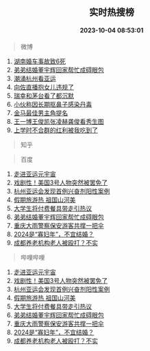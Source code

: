 <div align="center"><h2>实时热搜榜</h2><h4>2023-10-04 08:53:01</h4></div>

> 微博  

1. [湖南婚车事故致6死](https://s.weibo.com/weibo?q=%23%E6%B9%96%E5%8D%97%E5%A9%9A%E8%BD%A6%E4%BA%8B%E6%95%85%E8%87%B46%E6%AD%BB%23&t=31&band_rank=1&Refer=top)<br />
2. [弟弟结婚董宇辉回家帮忙成碍眼包](https://s.weibo.com/weibo?q=%23%E5%BC%9F%E5%BC%9F%E7%BB%93%E5%A9%9A%E8%91%A3%E5%AE%87%E8%BE%89%E5%9B%9E%E5%AE%B6%E5%B8%AE%E5%BF%99%E6%88%90%E7%A2%8D%E7%9C%BC%E5%8C%85%23&t=31&band_rank=2&Refer=top)<br />
3. [潮涌杭州看亚运](https://s.weibo.com/weibo?q=%23%E6%BD%AE%E6%B6%8C%E6%9D%AD%E5%B7%9E%E7%9C%8B%E4%BA%9A%E8%BF%90%23&t=31&band_rank=3&Refer=top)<br />
4. [向佐直播抱女儿违规了](https://s.weibo.com/weibo?q=%23%E5%90%91%E4%BD%90%E7%9B%B4%E6%92%AD%E6%8A%B1%E5%A5%B3%E5%84%BF%E8%BF%9D%E8%A7%84%E4%BA%86%23&t=31&band_rank=4&Refer=top)<br />
5. [瑞幸和茅台看了都沉默](https://s.weibo.com/weibo?q=%23%E7%91%9E%E5%B9%B8%E5%92%8C%E8%8C%85%E5%8F%B0%E7%9C%8B%E4%BA%86%E9%83%BD%E6%B2%89%E9%BB%98%23&t=31&band_rank=5&Refer=top)<br />
6. [小伙称因长期抠鼻子感染丹毒](https://s.weibo.com/weibo?q=%23%E5%B0%8F%E4%BC%99%E7%A7%B0%E5%9B%A0%E9%95%BF%E6%9C%9F%E6%8A%A0%E9%BC%BB%E5%AD%90%E6%84%9F%E6%9F%93%E4%B8%B9%E6%AF%92%23&t=31&band_rank=6&Refer=top)<br />
7. [金马最佳男主角提名](https://s.weibo.com/weibo?q=%23%E9%87%91%E9%A9%AC%E6%9C%80%E4%BD%B3%E7%94%B7%E4%B8%BB%E8%A7%92%E6%8F%90%E5%90%8D%23&t=31&band_rank=7&Refer=top)<br />
8. [王一博王俊凯张凌赫龚俊看秀生图](https://s.weibo.com/weibo?q=%23%E7%8E%8B%E4%B8%80%E5%8D%9A%E7%8E%8B%E4%BF%8A%E5%87%AF%E5%BC%A0%E5%87%8C%E8%B5%AB%E9%BE%9A%E4%BF%8A%E7%9C%8B%E7%A7%80%E7%94%9F%E5%9B%BE%23&t=31&band_rank=8&Refer=top)<br />
9. [上学时不合群的红利被我吃到了](https://s.weibo.com/weibo?q=%E4%B8%8A%E5%AD%A6%E6%97%B6%E4%B8%8D%E5%90%88%E7%BE%A4%E7%9A%84%E7%BA%A2%E5%88%A9%E8%A2%AB%E6%88%91%E5%90%83%E5%88%B0%E4%BA%86&t=31&band_rank=9&Refer=top)<br />

> 知乎  


> 百度  

1. [走进亚运元宇宙](https://www.baidu.com/s?wd=%E8%B5%B0%E8%BF%9B%E4%BA%9A%E8%BF%90%E5%85%83%E5%AE%87%E5%AE%99&sa=fyb_news&rsv_dl=fyb_news)<br />
2. [戏剧性！美国3号人物突然被罢免了](https://www.baidu.com/s?wd=%E6%88%8F%E5%89%A7%E6%80%A7%EF%BC%81%E7%BE%8E%E5%9B%BD3%E5%8F%B7%E4%BA%BA%E7%89%A9%E7%AA%81%E7%84%B6%E8%A2%AB%E7%BD%A2%E5%85%8D%E4%BA%86&sa=fyb_news&rsv_dl=fyb_news)<br />
3. [杭州亚运会发现首例兴奋剂阳性案例](https://www.baidu.com/s?wd=%E6%9D%AD%E5%B7%9E%E4%BA%9A%E8%BF%90%E4%BC%9A%E5%8F%91%E7%8E%B0%E9%A6%96%E4%BE%8B%E5%85%B4%E5%A5%8B%E5%89%82%E9%98%B3%E6%80%A7%E6%A1%88%E4%BE%8B&sa=fyb_news&rsv_dl=fyb_news)<br />
4. [假期旅游热 祖国山河美](https://www.baidu.com/s?wd=%E5%81%87%E6%9C%9F%E6%97%85%E6%B8%B8%E7%83%AD+%E7%A5%96%E5%9B%BD%E5%B1%B1%E6%B2%B3%E7%BE%8E&sa=fyb_news&rsv_dl=fyb_news)<br />
5. [大学生将付费餐具带走引热议](https://www.baidu.com/s?wd=%E5%A4%A7%E5%AD%A6%E7%94%9F%E5%B0%86%E4%BB%98%E8%B4%B9%E9%A4%90%E5%85%B7%E5%B8%A6%E8%B5%B0%E5%BC%95%E7%83%AD%E8%AE%AE&sa=fyb_news&rsv_dl=fyb_news)<br />
6. [弟弟结婚董宇辉回家帮忙成碍眼包](https://www.baidu.com/s?wd=%E5%BC%9F%E5%BC%9F%E7%BB%93%E5%A9%9A%E8%91%A3%E5%AE%87%E8%BE%89%E5%9B%9E%E5%AE%B6%E5%B8%AE%E5%BF%99%E6%88%90%E7%A2%8D%E7%9C%BC%E5%8C%85&sa=fyb_news&rsv_dl=fyb_news)<br />
7. [重庆大雨警察保安游客共撑一把伞](https://www.baidu.com/s?wd=%E9%87%8D%E5%BA%86%E5%A4%A7%E9%9B%A8%E8%AD%A6%E5%AF%9F%E4%BF%9D%E5%AE%89%E6%B8%B8%E5%AE%A2%E5%85%B1%E6%92%91%E4%B8%80%E6%8A%8A%E4%BC%9E&sa=fyb_news&rsv_dl=fyb_news)<br />
8. [2024是“寡妇年”，不宜结婚？](https://www.baidu.com/s?wd=2024%E6%98%AF%E2%80%9C%E5%AF%A1%E5%A6%87%E5%B9%B4%E2%80%9D%EF%BC%8C%E4%B8%8D%E5%AE%9C%E7%BB%93%E5%A9%9A%EF%BC%9F&sa=fyb_news&rsv_dl=fyb_news)<br />
9. [成都养老机构老人被殴打？不实](https://www.baidu.com/s?wd=%E6%88%90%E9%83%BD%E5%85%BB%E8%80%81%E6%9C%BA%E6%9E%84%E8%80%81%E4%BA%BA%E8%A2%AB%E6%AE%B4%E6%89%93%EF%BC%9F%E4%B8%8D%E5%AE%9E&sa=fyb_news&rsv_dl=fyb_news)<br />

> 哔哩哔哩  

1. [走进亚运元宇宙](https://www.baidu.com/s?wd=%E8%B5%B0%E8%BF%9B%E4%BA%9A%E8%BF%90%E5%85%83%E5%AE%87%E5%AE%99&sa=fyb_news&rsv_dl=fyb_news)<br />
2. [戏剧性！美国3号人物突然被罢免了](https://www.baidu.com/s?wd=%E6%88%8F%E5%89%A7%E6%80%A7%EF%BC%81%E7%BE%8E%E5%9B%BD3%E5%8F%B7%E4%BA%BA%E7%89%A9%E7%AA%81%E7%84%B6%E8%A2%AB%E7%BD%A2%E5%85%8D%E4%BA%86&sa=fyb_news&rsv_dl=fyb_news)<br />
3. [杭州亚运会发现首例兴奋剂阳性案例](https://www.baidu.com/s?wd=%E6%9D%AD%E5%B7%9E%E4%BA%9A%E8%BF%90%E4%BC%9A%E5%8F%91%E7%8E%B0%E9%A6%96%E4%BE%8B%E5%85%B4%E5%A5%8B%E5%89%82%E9%98%B3%E6%80%A7%E6%A1%88%E4%BE%8B&sa=fyb_news&rsv_dl=fyb_news)<br />
4. [假期旅游热 祖国山河美](https://www.baidu.com/s?wd=%E5%81%87%E6%9C%9F%E6%97%85%E6%B8%B8%E7%83%AD+%E7%A5%96%E5%9B%BD%E5%B1%B1%E6%B2%B3%E7%BE%8E&sa=fyb_news&rsv_dl=fyb_news)<br />
5. [大学生将付费餐具带走引热议](https://www.baidu.com/s?wd=%E5%A4%A7%E5%AD%A6%E7%94%9F%E5%B0%86%E4%BB%98%E8%B4%B9%E9%A4%90%E5%85%B7%E5%B8%A6%E8%B5%B0%E5%BC%95%E7%83%AD%E8%AE%AE&sa=fyb_news&rsv_dl=fyb_news)<br />
6. [弟弟结婚董宇辉回家帮忙成碍眼包](https://www.baidu.com/s?wd=%E5%BC%9F%E5%BC%9F%E7%BB%93%E5%A9%9A%E8%91%A3%E5%AE%87%E8%BE%89%E5%9B%9E%E5%AE%B6%E5%B8%AE%E5%BF%99%E6%88%90%E7%A2%8D%E7%9C%BC%E5%8C%85&sa=fyb_news&rsv_dl=fyb_news)<br />
7. [重庆大雨警察保安游客共撑一把伞](https://www.baidu.com/s?wd=%E9%87%8D%E5%BA%86%E5%A4%A7%E9%9B%A8%E8%AD%A6%E5%AF%9F%E4%BF%9D%E5%AE%89%E6%B8%B8%E5%AE%A2%E5%85%B1%E6%92%91%E4%B8%80%E6%8A%8A%E4%BC%9E&sa=fyb_news&rsv_dl=fyb_news)<br />
8. [2024是“寡妇年”，不宜结婚？](https://www.baidu.com/s?wd=2024%E6%98%AF%E2%80%9C%E5%AF%A1%E5%A6%87%E5%B9%B4%E2%80%9D%EF%BC%8C%E4%B8%8D%E5%AE%9C%E7%BB%93%E5%A9%9A%EF%BC%9F&sa=fyb_news&rsv_dl=fyb_news)<br />
9. [成都养老机构老人被殴打？不实](https://www.baidu.com/s?wd=%E6%88%90%E9%83%BD%E5%85%BB%E8%80%81%E6%9C%BA%E6%9E%84%E8%80%81%E4%BA%BA%E8%A2%AB%E6%AE%B4%E6%89%93%EF%BC%9F%E4%B8%8D%E5%AE%9E&sa=fyb_news&rsv_dl=fyb_news)<br />

